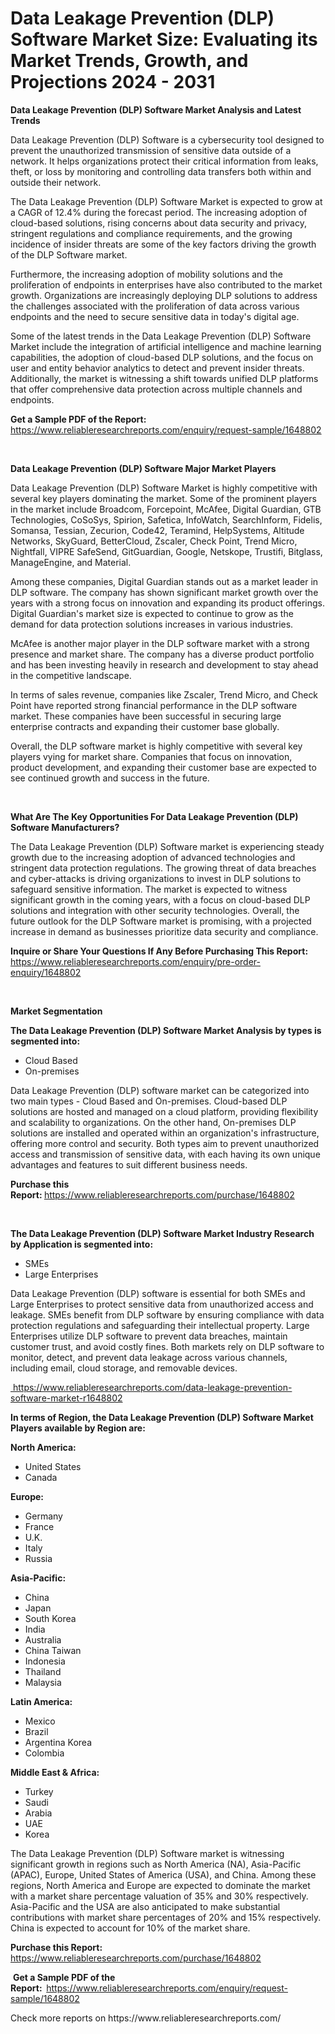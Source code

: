 <p><h1>Data Leakage Prevention (DLP) Software Market Size: Evaluating its Market Trends, Growth, and Projections 2024 - 2031</h1></p><p><strong>Data Leakage Prevention (DLP) Software Market Analysis and Latest Trends</strong></p>
<p><p>Data Leakage Prevention (DLP) Software is a cybersecurity tool designed to prevent the unauthorized transmission of sensitive data outside of a network. It helps organizations protect their critical information from leaks, theft, or loss by monitoring and controlling data transfers both within and outside their network.</p><p>The Data Leakage Prevention (DLP) Software Market is expected to grow at a CAGR of 12.4% during the forecast period. The increasing adoption of cloud-based solutions, rising concerns about data security and privacy, stringent regulations and compliance requirements, and the growing incidence of insider threats are some of the key factors driving the growth of the DLP Software market.</p><p>Furthermore, the increasing adoption of mobility solutions and the proliferation of endpoints in enterprises have also contributed to the market growth. Organizations are increasingly deploying DLP solutions to address the challenges associated with the proliferation of data across various endpoints and the need to secure sensitive data in today's digital age.</p><p>Some of the latest trends in the Data Leakage Prevention (DLP) Software Market include the integration of artificial intelligence and machine learning capabilities, the adoption of cloud-based DLP solutions, and the focus on user and entity behavior analytics to detect and prevent insider threats. Additionally, the market is witnessing a shift towards unified DLP platforms that offer comprehensive data protection across multiple channels and endpoints.</p></p>
<p><strong>Get a Sample PDF of the Report:&nbsp;</strong> <a href="https://www.reliableresearchreports.com/enquiry/request-sample/1648802">https://www.reliableresearchreports.com/enquiry/request-sample/1648802</a></p>
<p>&nbsp;</p>
<p><strong>Data Leakage Prevention (DLP) Software Major Market Players</strong></p>
<p><p>Data Leakage Prevention (DLP) Software Market is highly competitive with several key players dominating the market. Some of the prominent players in the market include Broadcom, Forcepoint, McAfee, Digital Guardian, GTB Technologies, CoSoSys, Spirion, Safetica, InfoWatch, SearchInform, Fidelis, Somansa, Tessian, Zecurion, Code42, Teramind, HelpSystems, Altitude Networks, SkyGuard, BetterCloud, Zscaler, Check Point, Trend Micro, Nightfall, VIPRE SafeSend, GitGuardian, Google, Netskope, Trustifi, Bitglass, ManageEngine, and Material.</p><p>Among these companies, Digital Guardian stands out as a market leader in DLP software. The company has shown significant market growth over the years with a strong focus on innovation and expanding its product offerings. Digital Guardian's market size is expected to continue to grow as the demand for data protection solutions increases in various industries.</p><p>McAfee is another major player in the DLP software market with a strong presence and market share. The company has a diverse product portfolio and has been investing heavily in research and development to stay ahead in the competitive landscape.</p><p>In terms of sales revenue, companies like Zscaler, Trend Micro, and Check Point have reported strong financial performance in the DLP software market. These companies have been successful in securing large enterprise contracts and expanding their customer base globally.</p><p>Overall, the DLP software market is highly competitive with several key players vying for market share. Companies that focus on innovation, product development, and expanding their customer base are expected to see continued growth and success in the future.</p></p>
<p>&nbsp;</p>
<p><strong>What Are The Key Opportunities For Data Leakage Prevention (DLP) Software Manufacturers?</strong></p>
<p><p>The Data Leakage Prevention (DLP) Software market is experiencing steady growth due to the increasing adoption of advanced technologies and stringent data protection regulations. The growing threat of data breaches and cyber-attacks is driving organizations to invest in DLP solutions to safeguard sensitive information. The market is expected to witness significant growth in the coming years, with a focus on cloud-based DLP solutions and integration with other security technologies. Overall, the future outlook for the DLP Software market is promising, with a projected increase in demand as businesses prioritize data security and compliance.</p></p>
<p><strong>Inquire or Share Your Questions If Any Before Purchasing This Report:</strong> <a href="https://www.reliableresearchreports.com/enquiry/pre-order-enquiry/1648802">https://www.reliableresearchreports.com/enquiry/pre-order-enquiry/1648802</a></p>
<p>&nbsp;</p>
<p><strong>Market Segmentation</strong></p>
<p><strong>The Data Leakage Prevention (DLP) Software Market Analysis by types is segmented into:</strong></p>
<p><ul><li>Cloud Based</li><li>On-premises</li></ul></p>
<p><p>Data Leakage Prevention (DLP) software market can be categorized into two main types - Cloud Based and On-premises. Cloud-based DLP solutions are hosted and managed on a cloud platform, providing flexibility and scalability to organizations. On the other hand, On-premises DLP solutions are installed and operated within an organization's infrastructure, offering more control and security. Both types aim to prevent unauthorized access and transmission of sensitive data, with each having its own unique advantages and features to suit different business needs.</p></p>
<p><strong>Purchase this Report:&nbsp;</strong><a href="https://www.reliableresearchreports.com/purchase/1648802">https://www.reliableresearchreports.com/purchase/1648802</a></p>
<p>&nbsp;</p>
<p><strong>The Data Leakage Prevention (DLP) Software Market Industry Research by Application is segmented into:</strong></p>
<p><ul><li>SMEs</li><li>Large Enterprises</li></ul></p>
<p><p>Data Leakage Prevention (DLP) software is essential for both SMEs and Large Enterprises to protect sensitive data from unauthorized access and leakage. SMEs benefit from DLP software by ensuring compliance with data protection regulations and safeguarding their intellectual property. Large Enterprises utilize DLP software to prevent data breaches, maintain customer trust, and avoid costly fines. Both markets rely on DLP software to monitor, detect, and prevent data leakage across various channels, including email, cloud storage, and removable devices.</p></p>
<p><a href="https://www.reliableresearchreports.com/data-leakage-prevention-software-market-r1648802">&nbsp;https://www.reliableresearchreports.com/data-leakage-prevention-software-market-r1648802</a></p>
<p><strong>In terms of Region, the Data Leakage Prevention (DLP) Software Market Players available by Region are:</strong></p>
<p>
    <p> <strong> North America: </strong>
        <ul>
            <li>United States</li>
            <li>Canada</li>
        </ul>
        </p> 
    <p> <strong> Europe: </strong>
        <ul>
            <li>Germany</li>
            <li>France</li>
            <li>U.K.</li>
            <li>Italy</li>
            <li>Russia</li>
        </ul>
        </p> 
    <p> <strong> Asia-Pacific: </strong>
        <ul>
            <li>China</li>
            <li>Japan</li>
            <li>South Korea</li>
            <li>India</li>
            <li>Australia</li>
            <li>China Taiwan</li>
            <li>Indonesia</li>
            <li>Thailand</li>
            <li>Malaysia</li>
        </ul>
        </p> 
    <p> <strong> Latin America: </strong>
        <ul>
            <li>Mexico</li>
            <li>Brazil</li>
            <li>Argentina Korea</li>
            <li>Colombia</li>
        </ul>
        </p> 
    <p> <strong> Middle East & Africa: </strong>
        <ul>
            <li>Turkey</li>
            <li>Saudi</li>
            <li>Arabia</li>
            <li>UAE</li>
            <li>Korea</li>
        </ul>
    </p>
    </p>
<p><p>The Data Leakage Prevention (DLP) Software market is witnessing significant growth in regions such as North America (NA), Asia-Pacific (APAC), Europe, United States of America (USA), and China. Among these regions, North America and Europe are expected to dominate the market with a market share percentage valuation of 35% and 30% respectively. Asia-Pacific and the USA are also anticipated to make substantial contributions with market share percentages of 20% and 15% respectively. China is expected to account for 10% of the market share.</p></p>
<p><strong>Purchase this Report: </strong><a href="https://www.reliableresearchreports.com/purchase/1648802">https://www.reliableresearchreports.com/purchase/1648802</a></p>
<p>&nbsp;<strong>Get a Sample PDF of the Report:&nbsp;&nbsp;</strong><a href="https://www.reliableresearchreports.com/enquiry/request-sample/1648802">https://www.reliableresearchreports.com/enquiry/request-sample/1648802</a></p>
<p><strong></strong></p>
<p>Check more reports on https://www.reliableresearchreports.com/</p>